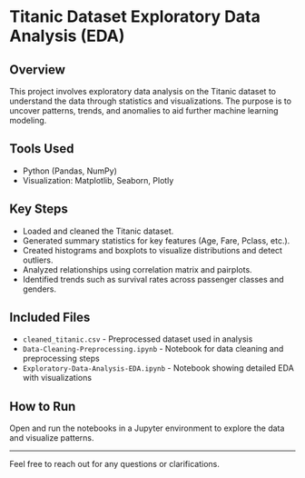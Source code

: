 # Titanic Dataset Exploratory Data Analysis (EDA)

## Overview
This project involves exploratory data analysis on the Titanic dataset to understand the data through statistics and visualizations. The purpose is to uncover patterns, trends, and anomalies to aid further machine learning modeling.

## Tools Used
- Python (Pandas, NumPy)
- Visualization: Matplotlib, Seaborn, Plotly

## Key Steps
- Loaded and cleaned the Titanic dataset.
- Generated summary statistics for key features (Age, Fare, Pclass, etc.).
- Created histograms and boxplots to visualize distributions and detect outliers.
- Analyzed relationships using correlation matrix and pairplots.
- Identified trends such as survival rates across passenger classes and genders.

## Included Files
- `cleaned_titanic.csv` - Preprocessed dataset used in analysis
- `Data-Cleaning-Preprocessing.ipynb` - Notebook for data cleaning and preprocessing steps
- `Exploratory-Data-Analysis-EDA.ipynb` - Notebook showing detailed EDA with visualizations

## How to Run
Open and run the notebooks in a Jupyter environment to explore the data and visualize patterns.

---

Feel free to reach out for any questions or clarifications.

